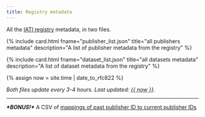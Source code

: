 ```yaml
---
title: Registry metadata
---
```

All the [IATI registry](https://iatiregistry.org) metadata, in two files.

<div class="row">
  {% include card.html fname="publisher_list.json" title="all publishers metadata" description="A list of publisher metadata from the registry" %}

  {% include card.html fname="dataset_list.json" title="all datasets metadata" description="A list of dataset metadata from the registry" %}
</div>

{% assign now = site.time | date_to_rfc822 %}

_Both files update every 3-4 hours. Last updated: <abbr title="{{ now }}" id="last-updated">{{ now }}</abbr>._

---

**_\*BONUS!\*_** A CSV of [mappings of past publisher ID to current publisher IDs](registry_id_relationships.csv)
